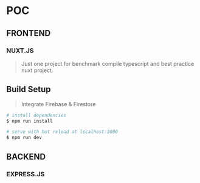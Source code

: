 # POC

## FRONTEND
### NUXT.JS
> Just one project for benchmark compile typescript and best practice nuxt project.

## Build Setup

> Integrate Firebase & Firestore

```bash
# install dependencies
$ npm run install

# serve with hot reload at localhost:3000
$ npm run dev
```


## BACKEND
### EXPRESS.JS
